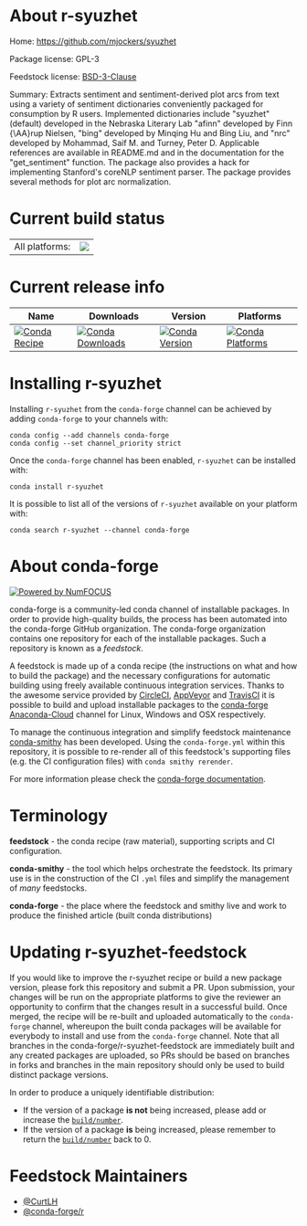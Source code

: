 About r-syuzhet
===============

Home: https://github.com/mjockers/syuzhet

Package license: GPL-3

Feedstock license: [BSD-3-Clause](https://github.com/conda-forge/r-syuzhet-feedstock/blob/master/LICENSE.txt)

Summary: Extracts sentiment and sentiment-derived plot arcs from text using a variety of sentiment dictionaries conveniently packaged for consumption by R users.  Implemented dictionaries include "syuzhet" (default) developed in the Nebraska Literary Lab "afinn" developed by Finn {\AA}rup Nielsen, "bing" developed by Minqing Hu and Bing Liu, and "nrc" developed by Mohammad, Saif M. and Turney, Peter D. Applicable references are available in README.md and in the documentation for the "get_sentiment" function.  The package also provides a hack for implementing Stanford's coreNLP sentiment parser. The package provides several methods for plot arc normalization.

Current build status
====================


<table><tr><td>All platforms:</td>
    <td>
      <a href="https://dev.azure.com/conda-forge/feedstock-builds/_build/latest?definitionId=1705&branchName=master">
        <img src="https://dev.azure.com/conda-forge/feedstock-builds/_apis/build/status/r-syuzhet-feedstock?branchName=master">
      </a>
    </td>
  </tr>
</table>

Current release info
====================

| Name | Downloads | Version | Platforms |
| --- | --- | --- | --- |
| [![Conda Recipe](https://img.shields.io/badge/recipe-r--syuzhet-green.svg)](https://anaconda.org/conda-forge/r-syuzhet) | [![Conda Downloads](https://img.shields.io/conda/dn/conda-forge/r-syuzhet.svg)](https://anaconda.org/conda-forge/r-syuzhet) | [![Conda Version](https://img.shields.io/conda/vn/conda-forge/r-syuzhet.svg)](https://anaconda.org/conda-forge/r-syuzhet) | [![Conda Platforms](https://img.shields.io/conda/pn/conda-forge/r-syuzhet.svg)](https://anaconda.org/conda-forge/r-syuzhet) |

Installing r-syuzhet
====================

Installing `r-syuzhet` from the `conda-forge` channel can be achieved by adding `conda-forge` to your channels with:

```
conda config --add channels conda-forge
conda config --set channel_priority strict
```

Once the `conda-forge` channel has been enabled, `r-syuzhet` can be installed with:

```
conda install r-syuzhet
```

It is possible to list all of the versions of `r-syuzhet` available on your platform with:

```
conda search r-syuzhet --channel conda-forge
```


About conda-forge
=================

[![Powered by NumFOCUS](https://img.shields.io/badge/powered%20by-NumFOCUS-orange.svg?style=flat&colorA=E1523D&colorB=007D8A)](http://numfocus.org)

conda-forge is a community-led conda channel of installable packages.
In order to provide high-quality builds, the process has been automated into the
conda-forge GitHub organization. The conda-forge organization contains one repository
for each of the installable packages. Such a repository is known as a *feedstock*.

A feedstock is made up of a conda recipe (the instructions on what and how to build
the package) and the necessary configurations for automatic building using freely
available continuous integration services. Thanks to the awesome service provided by
[CircleCI](https://circleci.com/), [AppVeyor](https://www.appveyor.com/)
and [TravisCI](https://travis-ci.com/) it is possible to build and upload installable
packages to the [conda-forge](https://anaconda.org/conda-forge)
[Anaconda-Cloud](https://anaconda.org/) channel for Linux, Windows and OSX respectively.

To manage the continuous integration and simplify feedstock maintenance
[conda-smithy](https://github.com/conda-forge/conda-smithy) has been developed.
Using the ``conda-forge.yml`` within this repository, it is possible to re-render all of
this feedstock's supporting files (e.g. the CI configuration files) with ``conda smithy rerender``.

For more information please check the [conda-forge documentation](https://conda-forge.org/docs/).

Terminology
===========

**feedstock** - the conda recipe (raw material), supporting scripts and CI configuration.

**conda-smithy** - the tool which helps orchestrate the feedstock.
                   Its primary use is in the construction of the CI ``.yml`` files
                   and simplify the management of *many* feedstocks.

**conda-forge** - the place where the feedstock and smithy live and work to
                  produce the finished article (built conda distributions)


Updating r-syuzhet-feedstock
============================

If you would like to improve the r-syuzhet recipe or build a new
package version, please fork this repository and submit a PR. Upon submission,
your changes will be run on the appropriate platforms to give the reviewer an
opportunity to confirm that the changes result in a successful build. Once
merged, the recipe will be re-built and uploaded automatically to the
`conda-forge` channel, whereupon the built conda packages will be available for
everybody to install and use from the `conda-forge` channel.
Note that all branches in the conda-forge/r-syuzhet-feedstock are
immediately built and any created packages are uploaded, so PRs should be based
on branches in forks and branches in the main repository should only be used to
build distinct package versions.

In order to produce a uniquely identifiable distribution:
 * If the version of a package **is not** being increased, please add or increase
   the [``build/number``](https://docs.conda.io/projects/conda-build/en/latest/resources/define-metadata.html#build-number-and-string).
 * If the version of a package **is** being increased, please remember to return
   the [``build/number``](https://docs.conda.io/projects/conda-build/en/latest/resources/define-metadata.html#build-number-and-string)
   back to 0.

Feedstock Maintainers
=====================

* [@CurtLH](https://github.com/CurtLH/)
* [@conda-forge/r](https://github.com/conda-forge/r/)

